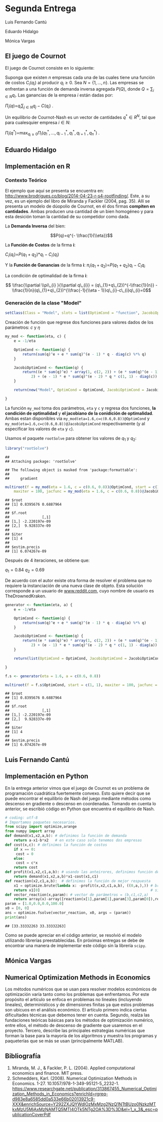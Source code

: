 Segunda Entrega
===============

Luis Fernando Cantú

Eduardo Hidalgo

Mónica Vargas

El juego de Cournot
-------------------

El juego de Cournot consiste en lo siguiente:

Suponga que existen *n* empresas cada una de las cuales tiene una función de costos *C*<sub>*i*</sub>(*q*<sub>*i*</sub>) al producir *q*<sub>*i*</sub> ≥ 0. Sea *N* = {1, ..., *n*}. Las empresas se enfrentan a una función de demanda inversa agregada *P*(*Q*), donde *Q* = ∑<sub>*i* ∈ *N*</sub>*q*<sub>*i*</sub>. Las ganancias de la empresa *i* están dadas por:

*Π*<sub>*i*</sub>(*q*)=*q*<sub>*i*</sub>∑<sub>*j* ∈ *N*</sub>*q*<sub>*j*</sub> − *C*(*q*<sub>*i*</sub>)
.

Un equilibrio de Cournot-Nash es un vector de cantidades *q*<sup>\*</sup> ∈ *R*<sup>*N*</sup>, tal que para cualesquier empresa *i* ∈ *N*:

*Π*<sub>*i*</sub>(*q*<sup>\*</sup>)=max<sub>*q*<sub>*i*</sub> ≥ 0</sub>*Π*<sub>*i*</sub>(*q*<sub>1</sub><sup>\*</sup>, ..., *q*<sub>*i* − 1</sub><sup>\*</sup>, *q*<sub>*i*</sub><sup>\*</sup>, *q*<sub>*i* + 1</sub><sup>\*</sup>, *q*<sub>*n*</sub><sup>\*</sup>)
.

Eduardo Hidalgo
---------------

Implementación en R
-------------------

### Contexto Teórico

El ejemplo que aquí se presenta se encuentra en: <http://www.brodrigues.co/blog/2014-04-23-r-s4-rootfinding/>. Este, a su vez, es un ejemplo del libro de Miranda y Fackler (2004, pag. 35). Allí se presenta un modelo de dúopolio de Cournot, en él dos firmas **compiten en cantidades**. Ambas producen una cantidad de un bien homogéneo y para esta desición toman la cantidad de su competidor como dada.

La **Demanda Inversa** del bien:

$$P(q)=q^{- \\frac{1}{\\eta}}$$

La **Función de Costos** de la firma **i**:

*C*<sub>*i*</sub>(*q*<sub>*i*</sub>)=*P*(*q*<sub>1</sub> + *q*<sub>2</sub>)\**q*<sub>*i*</sub> − *C*<sub>*i*</sub>(*q*<sub>*i*</sub>)

Y la **Función de Ganancias** de la firma **i**:
*π*<sub>*i*</sub>(*q*<sub>1</sub> + *q*<sub>2</sub>)=*P*(*q*<sub>1</sub> + *q*<sub>2</sub>)*q*<sub>*i*</sub> − *C*<sub>*i*</sub>*q*<sub>*i*</sub>

La condición de optimalidad de la firma **i**:

$$ \\frac{\\partial \\pi\_{i} }{\\partial q\_{i}} = (q\_{1}+q\_{2})^{-\\frac{1}{n}} - \\frac{1}{n}(q\_{1}+q\_{2})^{\\frac{-1}{\\eta - 1}}q\_{i}-c\_{i}q\_{i}=0$$

### Generación de la clase "Model"

``` r
setClass(Class = "Model", slots = list(OptimCond = "function", JacobiOptimCond = "function"))
```

Creación de función que regrese dos funciones para valores dados de los parámetros: *c* y *η*

``` r
my_mod <- function(eta, c) {
    e = -1/eta

    OptimCond <- function(q) {
        return(sum(q)^e + e * sum(q)^(e - 1) * q - diag(c) %*% q)
    }

    JacobiOptimCond <- function(q) {
        return((e * sum(q)^e) * array(1, c(2, 2)) + (e * sum(q)^(e - 1)) * diag(1, 
            2) + (e - 1) * e * sum(q)^(e - 2) * q * c(1, 1) - diag(c))
    }

    return(new("Model", OptimCond = OptimCond, JacobiOptimCond = JacobiOptimCond))

}
```

La función `my_mod` toma dos parámetros, `eta` y `c` y regresa dos funciones, **la condición de optimalidad** y **el jacobiano de la conidición de optimalidad**. Ambas estan disponibles via `my_mod(eta=1.6,c=c(0.6,0.8))@OptimCond` y `my_mod(eta=1.6,c=c(0.6,0.8))@JacobiOptimCond` respectivamente (y al especificar los valores de `eta` y `c`).

Usamos el paquete `rootSolve` para obtener los valores de *q*<sub>1</sub> y *q*<sub>2</sub>:

``` r
library("rootSolve")
```

    ## 
    ## Attaching package: 'rootSolve'

    ## The following object is masked from 'package:formattable':
    ## 
    ##     gradient

``` r
multiroot(f = my_mod(eta = 1.6, c = c(0.6, 0.8))@OptimCond, start = c(1, 1), 
    maxiter = 100, jacfunc = my_mod(eta = 1.6, c = c(0.6, 0.8))@JacobiOptimCond)
```

    ## $root
    ## [1] 0.8395676 0.6887964
    ## 
    ## $f.root
    ##               [,1]
    ## [1,] -2.220197e-09
    ## [2,]  9.928337e-09
    ## 
    ## $iter
    ## [1] 4
    ## 
    ## $estim.precis
    ## [1] 6.074267e-09

Después de 4 iteraciones, se obtiene que:

*q*<sub>1</sub> = 0.84
*q*<sub>2</sub> = 0.69

De acuerdo con el autor existe otra forma de resolver el problema que no requiere la instanciación de una nueva clase de objeto. Esta solución corresponde a un usuario de www.reddit.com, cuyo nombre de usuario es TheDrownedKraken.

``` r
generator <- function(eta, a) {
    e = -1/eta

    OptimCond <- function(q) {
        return(sum(q)^e + e * sum(q)^(e - 1) * q - diag(a) %*% q)
    }

    JacobiOptimCond <- function(q) {
        return((e * sum(q)^e) * array(1, c(2, 2)) + (e * sum(q)^(e - 1)) * diag(1, 
            2) + (e - 1) * e * sum(q)^(e - 2) * q * c(1, 1) - diag(a))
    }

    return(list(OptimCond = OptimCond, JacobiOptimCond = JacobiOptimCond))

}

f.s <- generator(eta = 1.6, a = c(0.6, 0.8))

multiroot(f = f.s$OptimCond, start = c(1, 1), maxiter = 100, jacfunc = f.s$JacobiOptimCond)
```

    ## $root
    ## [1] 0.8395676 0.6887964
    ## 
    ## $f.root
    ##               [,1]
    ## [1,] -2.220197e-09
    ## [2,]  9.928337e-09
    ## 
    ## $iter
    ## [1] 4
    ## 
    ## $estim.precis
    ## [1] 6.074267e-09

Luis Fernando Cantú
-------------------

Implementación en Python
------------------------

En la entrega anterior vimos que el juego de Cournot es un problema de programación cuadrática fuertemente convexo. Esto quiere decir que se puede encontrar el equilibrio de Nash del juego mediante métodos como descenso en gradiente o descenso en coordenadas. Tomando en cuenta lo anterior, se escribió código en Python que encuentra el equilibrio de Nash.

``` python
# coding: utf-8
# Importamos paquetes necesarios.
from scipy import optimize,arange
from numpy import array
def demand(x1,x2,a,b): # definimos la función de demanda
    return a-x1-b*x2   # en este caso solo tenemos dos empresas
def cost(x,c): # definimos la función de costos
    if x == 0:
     cost = 0
    else:
     cost = c*x
    return cost
def profit(x1,x2,c1,a,b): # usando las anteirores, definimos función de ganancias
    return demand(x1,x2,a,b)*x1-cost(x1,c1)
def reaction(x2,c1,a,b):  # definimos la función de mejor respuesta 
    x1 = optimize.brute(lambda x: -profit(x,x2,c1,a,b), ((0,a,),)) # brute minimiza la función;
    return x1[0]                                                   # si minimizamos -profits, maximizamos ganancias
def vector_reaction(x,param): # vector de parámetros = (b,c1,c2,a)
    return array(x)-array([reaction(x[1],param[1],param[3],param[0]),reaction(x[0],param[2],param[3],param[0])])
param = [1.0,0.0,0.0,100.0]
x0 = [0, 0]
ans = optimize.fsolve(vector_reaction, x0, args = (param))
print(ans)
```

    ## [33.33332263 33.33332263]

Como se puede apreciar en el código anterior, se resolvió el modelo utilizando librerías preestablecidas. En próximas entregas se debe de encontrar una manera de implementar este código sin la librería `scipy`.

Mónica Vargas
-------------

Numerical Optimization Methods in Economics
-------------------------------------------

Los métodos numéricos que se usan para resolver modelos económicos de optimización varía tanto como los problemas que enfrentamos. Por este propósito el artículo se enfoca en problemas no lineales (incluyendo lineales), determinísticos y de dimensiones finitas ya que estos problemas son ubicuos en el análisis económico. El artículo primero indica ciertas dificultades técnicas que debemos tener en cuenta. Segundo, realza las fundaciones teóricas básicas para los métodos de optimización numérico, entre ellos, el método de descenso de gradiente que usaremos en el proyecto. Tercero, describe las principales estrategias numéricas que forman la base para la mayoría de los algoritmos y muestra los programas y paqueterías que se más se usan (principalmente MATLAB).

Bibliografía
------------

1.  Miranda, M. J., & Fackler, P. L. (2004). Applied computational economics and finance. MIT press.
2.  Schmedders, Karl. (2008). Numerical Optimization Methods in Economics. 1-27. 10.1057/978-1-349-95121-5\_2232-1. <https://www.researchgate.net/publication/313867455_Numerical_Optimization_Methods_in_Economics?enrichId=rgreq-d983e8a6585dd0a533e66b02013921c9-XXX&enrichSource=Y292ZXJQYWdlOzMxMzg2NzQ1NTtBUzo0NzkzMTkxMzU5MjAxMzNAMTQ5MTI4OTk5NTg2OA%3D%3D&el=1_x_3&_esc=publicationCoverPdf>
